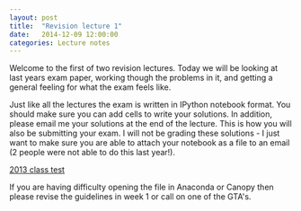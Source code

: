 ```yaml
---
layout: post
title:  "Revision lecture 1"
date:   2014-12-09 12:00:00
categories: Lecture notes
---
```


Welcome to the first of two revision lectures. Today we will be looking at last years exam paper, working though the problems in it, and getting a general feeling for what the exam feels like. 

Just like all the lectures the exam is written in IPython notebook format. You should make sure you can add cells to write your solutions. In addition, please email me your solutions at the end of the lecture. This is how you will also be submitting your exam. I will not be grading these solutions - I just want to make sure you are able to attach your notebook as a file to an email (2 people were not able to do this last year!).

[2013 class test](https://raw.githubusercontent.com/ggorman/Introduction-to-programming-for-geoscientists/gh-pages/notebook/python_class_test_2013.ipynb)

If you are having difficulty opening the file in Anaconda or Canopy then please
revise the guidelines in week 1 or call on one of the GTA's.

